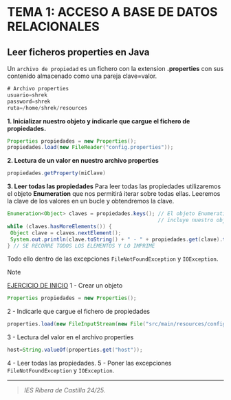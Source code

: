 # TEMA 1: ACCESO A BASE DE DATOS RELACIONALES
## Leer ficheros properties en Java
Un `archivo de propiedad` es un fichero con la extension **.properties** con sus contenido almacenado como una pareja clave=valor.
  ``` java
# Archivo properties
usuario=shrek
password=shrek
ruta=/home/shrek/resources
```

**1. Inicializar nuestro objeto y indicarle que cargue el fichero de propiedades.**
 ``` java
Properties propiedades = new Properties();
propiedades.load(new FileReader("config.properties"));
```

**2. Lectura de un valor en nuestro archivo properties**
 ``` java
propiedades.getProperty(miClave)
```

**3. Leer todas las propiedades**
Para leer todas las propiedades utilizaremos el objeto **Enumeration** que nos permitirá iterar sobre todas ellas.
Leeremos la clave de los valores en un bucle y obtendremos la clave. 
 ``` java
Enumeration<Object> claves = propiedades.keys(); // El objeto Enumeration almacena todas las claves que
                                                  // incluye nuestro objeto Properties
while (claves.hasMoreElements()) {
  Object clave = claves.nextElement();
  System.out.println(clave.toString() + " - " + propiedades.get(clave).toString());
} // SE RECORRE TODOS LOS ELEMENTOS Y LO IMPRIME 
```
Todo ello dentro de las excepciones `FileNotFoundException` y `IOException`.

> [!NOTE]
> <a href="https://github.com/estelaV9/AccesoADatos/tree/master/Tema1_AccesoBDRelacionales/FicheroPropiedades">EJERCICIO DE INICIO</a>
> 1 - Crear un objeto
> ```java
> Properties propiedades = new Properties();
> ```
> 2 - Indicarle que cargue el fichero de propiedades
> ```java
> properties.load(new FileInputStream(new File("src/main/resources/configuration/database.properties")));
> ```
> 3 - Lectura del valor en el archivo properties
> ```java
> host=String.valueOf(properties.get("host"));
> ```
> 4 - Leer todas las propiedades.
> 5 - Poner las excepciones `FileNotFoundException` y `IOException`.



---
>_IES Ribera de Castilla 24/25._
